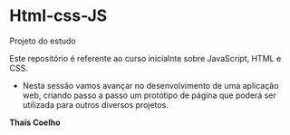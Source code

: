 # Html-css-JS
Projeto do estudo

Este repositório é referente ao curso inicialnte sobre JavaScript, HTML e CSS.
- Nesta sessão vamos avançar no desenvolvimento de uma aplicação web, criando passo a passo um protótipo de página que poderá ser utilizada para outros diversos projetos.

**Thaís Coelho**

